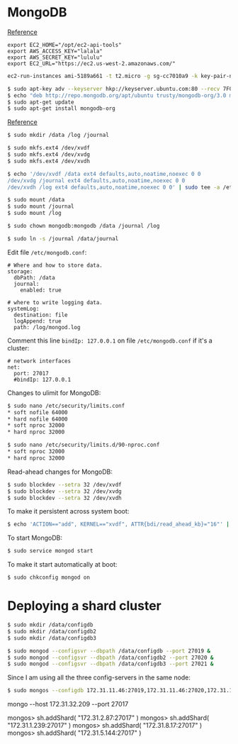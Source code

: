 # MongoDB

[Reference](http://docs.aws.amazon.com/AWSEC2/latest/CommandLineReference/set-up-ec2-cli-linux.html)

```vim
export EC2_HOME="/opt/ec2-api-tools"
export AWS_ACCESS_KEY="lalala"
export AWS_SECRET_KEY="lululu"
export EC2_URL="https://ec2.us-west-2.amazonaws.com/"
```

```bash
ec2-run-instances ami-5189a661 -t t2.micro -g sg-cc7010a9 -k key-pair-name -b "/dev/xvdf=:200:false:io1:1000" -b "/dev/xvdg=:25:false:io1:250" -b "/dev/xvdh=:10:false:io1:100"
```

```bash
$ sudo apt-key adv --keyserver hkp://keyserver.ubuntu.com:80 --recv 7F0CEB10
$ echo "deb http://repo.mongodb.org/apt/ubuntu trusty/mongodb-org/3.0 multiverse" | sudo tee /etc/apt/sources.list.d/mongodb-org-3.0.list
$ sudo apt-get update
$ sudo apt-get install mongodb-org
```

[Reference](https://docs.mongodb.org/ecosystem/platforms/amazon-ec2/)
```bash
$ sudo mkdir /data /log /journal

$ sudo mkfs.ext4 /dev/xvdf
$ sudo mkfs.ext4 /dev/xvdg
$ sudo mkfs.ext4 /dev/xvdh

$ echo '/dev/xvdf /data ext4 defaults,auto,noatime,noexec 0 0
/dev/xvdg /journal ext4 defaults,auto,noatime,noexec 0 0
/dev/xvdh /log ext4 defaults,auto,noatime,noexec 0 0' | sudo tee -a /etc/fstab

$ sudo mount /data
$ sudo mount /journal
$ sudo mount /log

$ sudo chown mongodb:mongodb /data /journal /log

$ sudo ln -s /journal /data/journal
```

Edit file ```/etc/mongodb.conf```:
```text
# Where and how to store data.
storage:
  dbPath: /data
  journal:
    enabled: true

# where to write logging data.
systemLog:
  destination: file
  logAppend: true
  path: /log/mongod.log
```

Comment this line ```bindIp: 127.0.0.1``` on file ```/etc/mongodb.conf``` if it's a cluster:
```text
# network interfaces
net:
  port: 27017
  #bindIp: 127.0.0.1
```

Changes to ulimit for MongoDB:
```bash
$ sudo nano /etc/security/limits.conf
* soft nofile 64000
* hard nofile 64000
* soft nproc 32000
* hard nproc 32000

$ sudo nano /etc/security/limits.d/90-nproc.conf
* soft nproc 32000
* hard nproc 32000
```

Read-ahead changes for MongoDB:
```bash
$ sudo blockdev --setra 32 /dev/xvdf
$ sudo blockdev --setra 32 /dev/xvdg
$ sudo blockdev --setra 32 /dev/xvdh
```
To make it persistent across system boot:
```bash
$ echo 'ACTION=="add", KERNEL=="xvdf", ATTR{bdi/read_ahead_kb}="16"' | sudo tee -a /etc/udev/rules.d/85-ebs.rule
```

To start MongoDB:
```bash
$ sudo service mongod start
```

To make it start automatically at boot:
```bash
$ sudo chkconfig mongod on
```

# Deploying a shard cluster

```bash
$ sudo mkdir /data/configdb
$ sudo mkdir /data/configdb2
$ sudo mkdir /data/configdb3

$ sudo mongod --configsvr --dbpath /data/configdb --port 27019 &
$ sudo mongod --configsvr --dbpath /data/configdb2 --port 27020 &
$ sudo mongod --configsvr --dbpath /data/configdb3 --port 27021 &
```

Since I am using all the three config-servers in the same node:
```bash
$ sudo mongos --configdb 172.31.11.46:27019,172.31.11.46:27020,172.31.11.46:27021
```

 mongo --host 172.31.32.209 --port 27017

 mongos> sh.addShard( "172.31.2.87:27017" )
 mongos> sh.addShard( "172.31.1.239:27017" )
 mongos> sh.addShard( "172.31.8.17:27017" )
 mongos> sh.addShard( "172.31.5.144:27017" )
